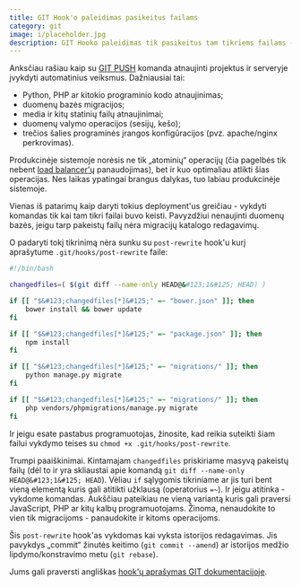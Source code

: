 ```yaml
---
title: GIT Hook'o paleidimas pasikeitus failams
category: git
image: i/placeholder.jpg
description: GIT Hooko paleidimas tik pasikeitus tam tikriems failams - labai naudinga kai pasiimate pakeitimus kurie reikalauja atsinaujinti savo paketų programinę įrangą.
---
```


Anksčiau rašiau kaip su [GIT PUSH](/git/git-push-komanda-projektui-atnaujinti) komanda atnaujinti projektus ir serveryje įvykdyti automatinius veiksmus. Dažniausiai tai:

* Python, PHP ar kitokio programinio kodo atnaujinimas;
* duomenų bazės migracijos;
* media ir kitų statinių failų atnaujinimai;
* duomenų valymo operacijos (sesijų, kešo);
* trečios šalies programinės įrangos konfigūracijos (pvz. apache/nginx perkrovimas).

Produkcinėje sistemoje norėsis ne tik „atominių“ operacijų (čia pagelbės tik nebent [load balancer'ų](https://en.wikipedia.org/wiki/Load_balancing_\(computing\)) panaudojimas), bet ir kuo optimaliau atlikti šias operacijas. Nes laikas ypatingai brangus dalykas, tuo labiau produkcinėje sistemoje.

Vienas iš patarimų kaip daryti tokius deployment'us greičiau - vykdyti komandas tik kai tam tikri failai buvo keisti. Pavyzdžiui nenaujinti duomenų bazės, jeigu tarp pakeistų failų nėra migracijų katalogo redagavimų.

O padaryti tokį tikrinimą nėra sunku su `post-rewrite` hook'u kurį aprašytume `.git/hooks/post-rewrite` faile:

```bash
#!/bin/bash

changedfiles=( $(git diff --name-only HEAD@&#123;1&#125; HEAD) )

if [[ "$&#123;changedfiles[*]&#125;" =~ "bower.json" ]]; then
    bower install && bower update
fi

if [[ "$&#123;changedfiles[*]&#125;" =~ "package.json" ]]; then
    npm install
fi

if [[ "$&#123;changedfiles[*]&#125;" =~ "migrations/" ]]; then
    python manage.py migrate
fi

if [[ "$&#123;changedfiles[*]&#125;" =~ "migrations/" ]]; then
    php vendors/phpmigrations/manage.py migrate
fi
```

Ir jeigu esate pastabus programuotojas, žinosite, kad reikia suteikti šiam failui vykdymo teises su `chmod +x .git/hooks/post-rewrite`.

Trumpi paaiškinimai. Kintamajam `changedfiles` priskiriame masyvą pakeistų failų (dėl to ir yra skliaustai apie komandą `git diff --name-only HEAD@&#123;1&#125; HEAD`). Vėliau `if` sąlygomis tikriniame ar jis turi bent vieną elementą kuris gali atitikti užklausą (operatorius `=~`). Ir jeigu atitinka - vykdome komandas. Aukščiau pateikiau ne vieną variantą kuris gali praversi JavaScript, PHP ar kitų kalbų programuotojams. Žinoma, nenaudokite to vien tik migracijoms - panaudokite ir kitoms operacijoms.

Šis `post-rewrite` hook'as vykdomas kai vyksta istorijos redagavimas. Jis pavykdys „commit“ žinutės keitimo (`git commit --amend`) ar istorijos medžio lipdymo/konstravimo metu (`git rebase`).

Jums gali praversti angliškas [hook'ų aprašymas GIT dokumentacijoje](https://git-scm.com/docs/githooks).
